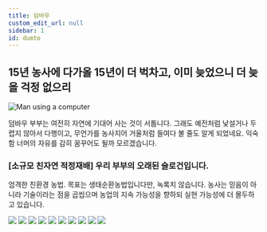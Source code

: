```yaml
---
title: 덤바우
custom_edit_url: null
sidebar: 1
id: dumto
---
```


<section>
<div class="max-w-screen-xl px-4 py-10 mx-auto sm:px-6 lg:px-8 sm:py-10">
<div class="max-w-3xl">
<h2 class="text-3xl font-bold sm:text-4xl leading-6">
15년 농사에 다가올 15년이 더 벅차고, 이미 늦었으니 더 늦을 걱정 없으리 
</h2>
</div>
<div class="grid grid-cols-1 gap-8 mt-8 lg:gap-16 lg:grid-cols-2">
<div class="relative h-64 overflow-hidden sm:h-80 lg:h-full -rotate-3 -scale-10">
<img
class="absolute inset-0 object-cover w-full h-full"
src="http://jinbasil.com/website/imgon/dumfo/dum-w-01.jpg"
alt="Man using a computer"/>
</div>
<div class="lg:py-16">
<article class="space-y-2 text-gray-600">
<p>
덤바우 부부는 여전히 자연에 기대어 사는 것이 서툽니다. 그래도 예전처럼 낯설거나 두렵지 않아서 다행이고, 무언가를 농사지어 거울처럼 들여다 볼 줄도 알게 되었네요. <span class="relative z-10 inline-block px-1 font-semibold uppercase after:absolute after:-bottom-2 after:right-0 after:-z-10 after:h-2 after:w-full after:-translate-y-2 after:bg-[#f1cdc2] after:content-['']">익숙함 너머의 자유</span>를 감히 꿈꾸어도 될까 모르겠습니다.  
</p>
</article>
</div>
</div>
</div>
</section>


<section class="py-100 bg-stone-1000 my-100">
    <div class="grid grid-cols-1 sm:grid-cols-2  gap-10 mx-auto  items-center max-w-6xl mx-auto">
      <div class="px-4 md:mr-6">
        <h3 class="text-4xl pr-6 sm:leading-snug tracking-tight font-bold text-black leading-6">
          [소규모 친자연 적정재배] 우리 부부의 오래된 슬로건입니다. </h3>
        <p class="mt-4 text-stone-800 font-medium">
          엄격한 친환경 농법. 목표는 생태순환농법입니다만, 녹록치 않습니다. 농사는 <span class="relative z-10 inline-block px-1 font-semibold uppercase after:absolute after:-bottom-2 after:right-0 after:-z-10 after:h-2 after:w-full after:-translate-y-2 after:bg-[#f1cdc2] after:content-['']">믿음이 아니라 기술</span>이라는 점을 곱씹으며 농업의 지속 가능성을 향하되 실현 가능성에 더 몰두하고 있습니다. 
        </p>
      </div>
      <div>
        <div class="absolute bg-blue-500 transform -translate-x-10 relative h-64 overflow-hidden">
        </div>
        <div class="transform md:rounded-md  bg-white rotate-3 scale-110 translate-x-10 md:shadow-2xl -ml-4 -mt-44 p-12  space-y-2  overflow-hidden">
          <div class="px-2 sm:px-0 grid grid-cols-4 sm:grid-cols-4 gap-2 sm:gap-2 max-w-5xl mx-auto">
                        <img src="http://jinbasil.com/website/imgon/dumfo/to-thm-01.jpg"/>
                        <img src="http://jinbasil.com/website/imgon/dumfo/to-thm-02.jpg"/>
                        <img src="http://jinbasil.com/website/imgon/dumfo/to-thm-03.jpg"/>
                        <img src="http://jinbasil.com/website/imgon/dumfo/to-thm-04.jpg"/>
                        <img src="http://jinbasil.com/website/imgon/dumfo/to-thm-05.jpg"/>
                        <img src="http://jinbasil.com/website/imgon/dumfo/to-thm-06.jpg"/>
                        <img src="http://jinbasil.com/website/imgon/dumfo/to-thm-07.jpg"/>
                        <img src="http://jinbasil.com/website/imgon/dumfo/to-thm-08.jpg"/>
                        <img src="http://jinbasil.com/website/imgon/dumfo/to-thm-09.jpg"/>
                        <img src="http://jinbasil.com/website/imgon/dumfo/to-thm-010.jpg"/>
                      </div>
        </div>
      </div>
    </div>
  </section>  
  